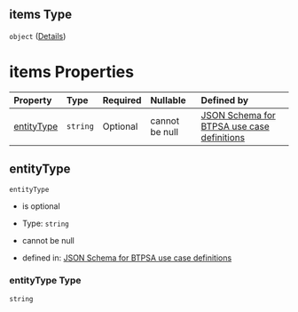 ## items Type

`object` ([Details](btpsa-usecase-properties-services-items-allof-1-then-allof-82-then-allof-1-then-properties-parameters-properties-writepermissions-items.md))

# items Properties

| Property                  | Type     | Required | Nullable       | Defined by                                                                                                                                                                                                                                                                                                                                                                  |
| :------------------------ | :------- | :------- | :------------- | :-------------------------------------------------------------------------------------------------------------------------------------------------------------------------------------------------------------------------------------------------------------------------------------------------------------------------------------------------------------------------- |
| [entityType](#entitytype) | `string` | Optional | cannot be null | [JSON Schema for BTPSA use case definitions](btpsa-usecase-properties-services-items-allof-1-then-allof-82-then-allof-1-then-properties-parameters-properties-writepermissions-items-properties-entitytype.md "undefined#/properties/services/items/allOf/1/then/allOf/82/then/allOf/1/then/properties/parameters/properties/writePermissions/items/properties/entityType") |

## entityType



`entityType`

*   is optional

*   Type: `string`

*   cannot be null

*   defined in: [JSON Schema for BTPSA use case definitions](btpsa-usecase-properties-services-items-allof-1-then-allof-82-then-allof-1-then-properties-parameters-properties-writepermissions-items-properties-entitytype.md "undefined#/properties/services/items/allOf/1/then/allOf/82/then/allOf/1/then/properties/parameters/properties/writePermissions/items/properties/entityType")

### entityType Type

`string`
